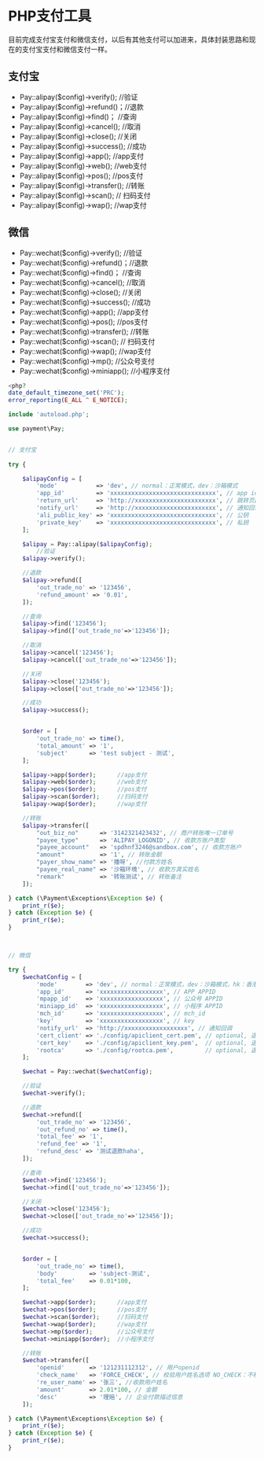 # PHP支付工具

目前完成支付宝支付和微信支付，以后有其他支付可以加进来，具体封装思路和现在的支付宝支付和微信支付一样。

## 支付宝
* Pay::alipay($config)->verify(); //验证
* Pay::alipay($config)->refund()；//退款
* Pay::alipay($config)->find()； //查询
* Pay::alipay($config)->cancel(); //取消
* Pay::alipay($config)->close(); //关闭
* Pay::alipay($config)->success(); //成功
* Pay::alipay($config)->app(); //app支付
* Pay::alipay($config)->web(); //web支付
* Pay::alipay($config)->pos(); //pos支付
* Pay::alipay($config)->transfer(); //转账
* Pay::alipay($config)->scan(); // 扫码支付
* Pay::alipay($config)->wap(); //wap支付


## 微信
* Pay::wechat($config)->verify(); //验证
* Pay::wechat($config)->refund()；//退款
* Pay::wechat($config)->find()； //查询
* Pay::wechat($config)->cancel(); //取消
* Pay::wechat($config)->close(); //关闭
* Pay::wechat($config)->success(); //成功
* Pay::wechat($config)->app(); //app支付
* Pay::wechat($config)->pos(); //pos支付
* Pay::wechat($config)->transfer(); //转账
* Pay::wechat($config)->scan(); // 扫码支付
* Pay::wechat($config)->wap(); //wap支付
* Pay::wechat($config)->mp(); //公众号支付
* Pay::wechat($config)->miniapp(); //小程序支付


```php
<php?
date_default_timezone_set('PRC');
error_reporting(E_ALL ^ E_NOTICE);

include 'autoload.php';

use payment\Pay;


// 支付宝
	
try	{

	$alipayConfig = [
		'mode'           => 'dev', // normal：正常模式，dev：沙箱模式
		'app_id'         => 'xxxxxxxxxxxxxxxxxxxxxxxxxxxxxx', // app id
		'return_url'     => 'http://xxxxxxxxxxxxxxxxxxxxxxx', // 跳转页面
		'notify_url'     => 'http://xxxxxxxxxxxxxxxxxxxxxxx', // 通知回调
		'ali_public_key' => 'xxxxxxxxxxxxxxxxxxxxxxxxxxxxxx', // 公钥
		'private_key'    => 'xxxxxxxxxxxxxxxxxxxxxxxxxxxxxx', // 私钥
	];

	$alipay = Pay::alipay($alipayConfig);
		//验证
	$alipay->verify(); 

	//退款
	$alipay->refund([
		'out_trade_no' => '123456',
		'refund_amount' => '0.01',
	]);

	//查询
	$alipay->find('123456');
	$alipay->find(['out_trade_no'=>'123456']);

	//取消
	$alipay->cancel('123456'); 
	$alipay->cancel(['out_trade_no'=>'123456']);

	//关闭
	$alipay->close('123456'); 
	$alipay->close(['out_trade_no'=>'123456']); 

	//成功
	$alipay->success(); 


	$order = [
		'out_trade_no' => time(),
	    'total_amount' => '1',
	    'subject'      => 'test subject - 测试',
	];

	$alipay->app($order);      //app支付
	$alipay->web($order);      //web支付
	$alipay->pos($order);      //pos支付
	$alipay->scan($order);     //扫码支付
	$alipay->wap($order);      //wap支付

	//转账
	$alipay->transfer([
		"out_biz_no"      => '3142321423432', // 商户转账唯一订单号
		"payee_type"      => 'ALIPAY_LOGONID', // 收款方账户类型
		"payee_account"   => 'spdhnf3246@sandbox.com', // 收款方账户
		"amount"          => '1', // 转账金额
		"payer_show_name" => '播呀', //付款方姓名
		"payee_real_name" => '沙箱环境', // 收款方真实姓名
		"remark"          => '转账测试', // 转账备注
	]); 

} catch (\Payment\Exceptions\Exception $e) {
	print_r($e);
} catch (Exception $e) {
	print_r($e);
}



// 微信

try {
	$wechatConfig = [
		'mode'        => 'dev', // normal：正常模式，dev：沙箱模式，hk：香港网关
		'app_id'      => 'xxxxxxxxxxxxxxxxxx', // APP APPID
		'mpapp_id'    => 'xxxxxxxxxxxxxxxxxx', // 公众号 APPID
		'miniapp_id'  => 'xxxxxxxxxxxxxxxxxx', // 小程序 APPID
		'mch_id'      => 'xxxxxxxxxxxxxxxxxx', // mch_id
		'key'         => 'xxxxxxxxxxxxxxxxxx', // key
		'notify_url'  => 'http://xxxxxxxxxxxxxxxxxx', // 通知回调
		'cert_client' => './config/apiclient_cert.pem', // optional, 退款，红包等情况时需要用到
		'cert_key'    => './config/apiclient_key.pem',  // optional, 退款，红包等情况时需要用到
		'rootca'      => './config/rootca.pem',         // optional, 退款，红包等情况时需要用到
	];

	$wechat = Pay::wechat($wechatConfig);

	//验证
	$wechat->verify(); 

	//退款
	$wechat->refund([
		'out_trade_no' => '123456',
	    'out_refund_no' => time(),
	    'total_fee' => '1',
	    'refund_fee' => '1',
	    'refund_desc' => '测试退款haha',
	]);

	//查询
	$wechat->find('123456');
	$wechat->find(['out_trade_no'=>'123456']);

	//关闭
	$wechat->close('123456'); 
	$wechat->close(['out_trade_no'=>'123456']); 

	//成功
	$wechat->success(); 


	$order = [
		'out_trade_no' => time(),
		'body'         => 'subject-测试',
		'total_fee'    => 0.01*100,
	];

	$wechat->app($order);      //app支付
	$wechat->pos($order);      //pos支付
	$wechat->scan($order);     //扫码支付
	$wechat->wap($order);      //wap支付
	$wechat->mp($order);       //公众号支付
	$wechat->miniapp($order);  //小程序支付

	//转账
	$wechat->transfer([
		'openid'       => '121231112312', // 用户openid
		'check_name'   => 'FORCE_CHECK', // 校验用户姓名选项 NO_CHECK：不校验真实姓名 FORCE_CHECK：强校验真实姓名
		're_user_name' => '张三', //收款用户姓名
		'amount'       => 2.01*100, // 金额
		'desc'         => '理赔', // 企业付款描述信息
	]);

} catch (\Payment\Exceptions\Exception $e) {
	print_r($e);
} catch (Exception $e) {
	print_r($e);
}


```